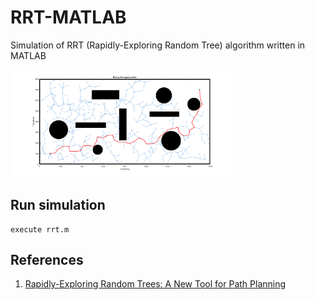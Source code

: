 # RRT-MATLAB

Simulation of RRT (Rapidly-Exploring Random Tree) algorithm written in MATLAB

<img src="https://github.com/shengwen-tw/rrt-matlab/blob/master/rrt_result.png?raw=true" width="70%" height="70%">

## Run simulation

```
execute rrt.m
```

## References

1. [Rapidly-Exploring Random Trees: A New Tool for Path Planning](https://www.cs.csustan.edu/~xliang/Courses/CS4710-21S/Papers/06%20RRT.pdf)
